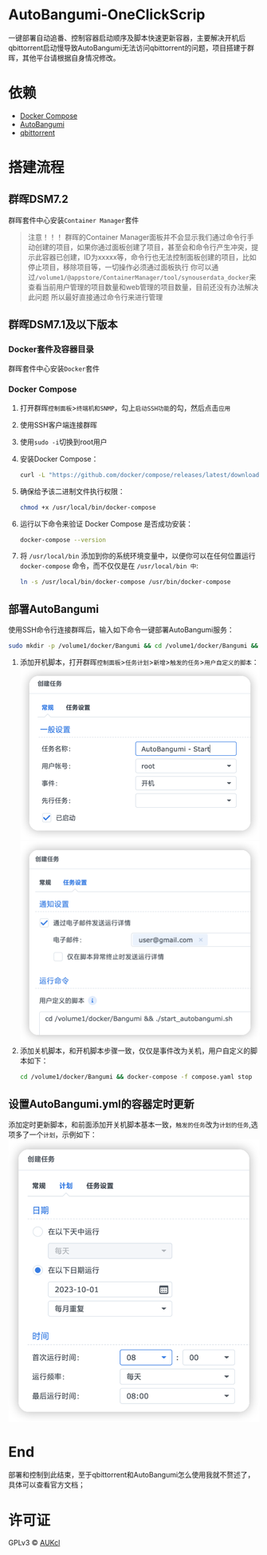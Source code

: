 # AutoBangumi-OneClickScrip
一键部署自动追番、控制容器启动顺序及脚本快速更新容器，主要解决开机后qbittorrent启动慢导致AutoBangumi无法访问qbittorrent的问题，项目搭建于群晖，其他平台请根据自身情况修改。

# 依赖
- [Docker Compose](https://github.com/docker/compose)
- [AutoBangumi](https://github.com/EstrellaXD/Auto_Bangumi)
- [qbittorrent](https://registry.hub.docker.com/r/johngong/qbittorrent/)

# 搭建流程
## 群晖DSM7.2
群晖套件中心安装`Container Manager`套件
> 注意！！！
> 群晖的Container Manager面板并不会显示我们通过命令行手动创建的项目，如果你通过面板创建了项目，甚至会和命令行产生冲突，提示此容器已创建，ID为xxxxx等，命令行也无法控制面板创建的项目，比如停止项目，移除项目等，一切操作必须通过面板执行
> 你可以通过`/volume1/@appstore/ContainerManager/tool/synouserdata_docker`来查看当前用户管理的项目数量和web管理的项目数量，目前还没有办法解决此问题
> 所以最好直接通过命令行来进行管理

## 群晖DSM7.1及以下版本
### Docker套件及容器目录
群晖套件中心安装`Docker`套件

### Docker Compose
1. 打开群晖`控制面板`>`终端机和SNMP`，勾上`启动SSH功能`的勾，然后点击`应用`
2. 使用SSH客户端连接群晖
3. 使用`sudo -i`切换到root用户
4. 安装Docker Compose：
    ```bash
    curl -L "https://github.com/docker/compose/releases/latest/download/docker-compose-$(uname -s)-$(uname -m)" -o /usr/local/bin/docker-compose
    ```

5. 确保给予该二进制文件执行权限：
    ```bash
    chmod +x /usr/local/bin/docker-compose
    ```

6. 运行以下命令来验证 Docker Compose 是否成功安装：
    ```bash
    docker-compose --version
    ```

7.  将 `/usr/local/bin` 添加到你的系统环境变量中，以便你可以在任何位置运行 `docker-compose` 命令，而不仅仅是在 `/usr/local/bin 中`:
    ```bash
    ln -s /usr/local/bin/docker-compose /usr/bin/docker-compose
    ```

## 部署AutoBangumi
使用SSH命令行连接群晖后，输入如下命令一键部署AutoBangumi服务：
```bash
sudo mkdir -p /volume1/docker/Bangumi && cd /volume1/docker/Bangumi && curl -L https://github.com/AUKcl/AutoBangumi-OneClickScrip/blob/main/Scrip/OneClickScrip.sh && chmod +x OneClickScrip.sh && ./OneClickScrip.sh
```

1. 添加开机脚本，打开群晖`控制面板`>`任务计划`>`新增`>`触发的任务`>`用户自定义的脚本`：
   ![开机设置01](img/01.png)
   ![开机设置02](img/02.png)
2. 添加关机脚本，和开机脚本步骤一致，仅仅是事件改为关机，用户自定义的脚本如下：
   ```bash
   cd /volume1/docker/Bangumi && docker-compose -f compose.yaml stop
   ```

## 设置AutoBangumi.yml的容器定时更新
添加定时更新脚本，和前面添加开关机脚本基本一致，`触发的任务`改为`计划的任务`,选项多了一个`计划`，示例如下：
![计划](img/03.png)

# End
部署和控制到此结束，至于qbittorrent和AutoBangumi怎么使用我就不赘述了，具体可以查看官方文档；

# 许可证
GPLv3 © [AUKcl](LICENSE)